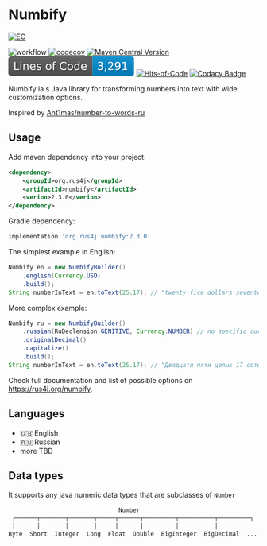 # Numbify
[![EO](https://www.elegantobjects.org/badge.svg)](https://www.elegantobjects.org/)

![workflow](https://github.com/rus4j/numbify/actions/workflows/gradle.yml/badge.svg)
[![codecov](https://codecov.io/gh/rus4j/numbify/graph/badge.svg?token=L4MHCKGMQQ)](https://codecov.io/gh/rus4j/numbify)
[![Maven Central Version](https://img.shields.io/maven-central/v/org.rus4j/numbify)](https://central.sonatype.com/artifact/org.rus4j/numbify)
![LOC](https://raw.githubusercontent.com/rus4j/numbify/gh-pages/loc-badge.svg)
[![Hits-of-Code](https://hitsofcode.com/github/rus4j/numbify?branch=master&label=Hits-of-Code)](https://hitsofcode.com/github/rus4j/numbify/view?branch=master&label=Hits-of-Code)
[![Codacy Badge](https://api.codacy.com/project/badge/Grade/5683645ec8914bba99fbb16142656118)](https://app.codacy.com/gh/rus4j/numbify?utm_source=github.com&utm_medium=referral&utm_content=rus4j/numbify&utm_campaign=Badge_Grade)


Numbify ia s Java library for transforming numbers into text with wide customization options.

Inspired by [Ant1mas/number-to-words-ru](https://github.com/Ant1mas/number-to-words-ru)

## Usage
Add maven dependency into your project:
```xml
<dependency>
    <groupId>org.rus4j</groupId>
    <artifactId>numbify</artifactId>
    <verion>2.3.0</verion>
</dependency>
```
Gradle dependency:
```groovy
implementation 'org.rus4j:numbify:2.3.0'
```
The simplest example in English:
```java
Numbify en = new NumbifyBuilder()
    .english(Currency.USD)
    .build();
String numberInText = en.toText(25.17); // "twenty five dollars seventeen cents"
```

More complex example:
```java
Numbify ru = new NumbifyBuilder()
    .russian(RuDeclension.GENITIVE, Currency.NUMBER) // no specific currency in Genitive
    .originalDecimal()
    .capitalize()
    .build();
String numberInText = en.toText(25.17); // "Двадцати пяти целых 17 сотых"
```

Check full documentation and list of possible options on https://rus4j.org/numbify.

## Languages
* 🇬🇧 English
* 🇷🇺 Russian
* more TBD

## Data types
It supports any java numeric data types that are subclasses of `Number`
```
                               Number
 ┌──────┬───────┬───────┬─────┬──────┬─────────┬──────────┬─────────┐
 │      │       │       │     │      │         │          │
Byte  Short  Integer  Long  Float  Double  BigInteger  BigDecimal  ...
```
